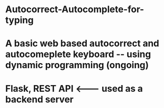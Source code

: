 # Autocorrect-Autocomplete-for-typing
# A basic web based autocorrect and autocomeplete keyboard -- using dynamic programming (ongoing)
# Flask, REST API <--- used as a backend server
